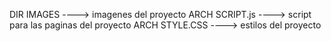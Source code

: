 DIR IMAGES  ----> imagenes del proyecto
ARCH SCRIPT.js  ----> script para las paginas del proyecto
ARCH STYLE.CSS  ----> estilos del proyecto